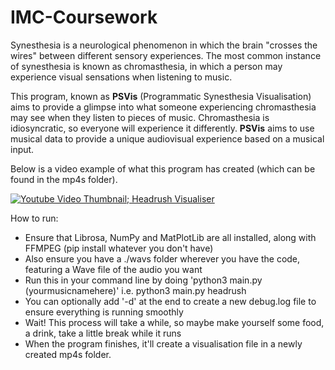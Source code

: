 # IMC-Coursework

Synesthesia is a neurological phenomenon in which the brain "crosses the wires" between different sensory experiences. The most common instance of synesthesia is known as chromasthesia, in which a person may experience visual sensations when listening to music.

This program, known as **PSVis** (Programmatic Synesthesia Visualisation) aims to provide a glimpse into what someone experiencing chromasthesia may see when they listen to pieces of music. Chromasthesia is idiosyncratic, so everyone will experience it differently. **PSVis** aims to use musical data to provide a unique audiovisual experience based on a musical input.

Below is a video example of what this program has created (which can be found in the mp4s folder).

[![Youtube Video Thumbnail; Headrush Visualiser](https://img.youtube.com/vi/7uXCbUfj4QM/0.jpg)](https://www.youtube.com/watch?v=7uXCbUfj4QM)

How to run:
- Ensure that Librosa, NumPy and MatPlotLib are all installed, along with FFMPEG (pip install whatever you don't have)
- Also ensure you have a ./wavs folder wherever you have the code, featuring a Wave file of the audio you want
- Run this in your command line by doing 'python3 main.py (yourmusicnamehere)' i.e. python3 main.py headrush
- You can optionally add '-d' at the end to create a new debug.log file to ensure everything is running smoothly
- Wait! This process will take a while, so maybe make yourself some food, a drink, take a little break while it runs
- When the program finishes, it'll create a visualisation file in a newly created mp4s folder.
